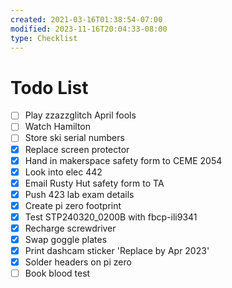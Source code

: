 ```yaml
---
created: 2021-03-16T01:38:54-07:00
modified: 2023-11-16T20:04:33-08:00
type: Checklist
---
```


# Todo List

- [ ] Play zzazzglitch April fools
- [ ] Watch Hamilton
- [ ] Store ski serial numbers
- [x] Replace screen protector
- [x] Hand in makerspace safety form to CEME 2054
- [x] Look into elec 442
- [x] Email Rusty Hut safety form to TA
- [x] Push 423 lab exam details
- [x] Create pi zero footprint
- [x] Test STP240320_0200B with fbcp-ili9341
- [x] Recharge screwdriver
- [x] Swap goggle plates
- [x] Print dashcam sticker 'Replace by Apr 2023'
- [x] Solder headers on pi zero
- [ ] Book blood test
